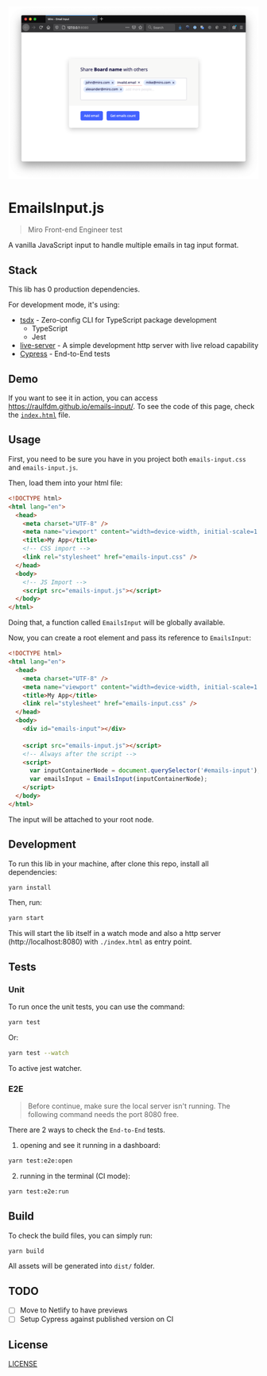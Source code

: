 ![Demo](./media/lib-feature.png)

# EmailsInput.js

> Miro Front-end Engineer test

A vanilla JavaScript input to handle multiple emails in tag input format.

## Stack

This lib has 0 production dependencies.

For development mode, it's using:

- [tsdx](https://github.com/formium/tsdx) - Zero-config CLI for TypeScript package development
  - TypeScript
  - Jest
- [live-server](https://www.npmjs.com/package/live-server) - A simple development http server with live reload capability
- [Cypress](https://www.cypress.io/) - End-to-End tests

## Demo

If you want to see it in action, you can access https://raulfdm.github.io/emails-input/. To see the code of this page, check the [`index.html`](./index.html) file.

## Usage

First, you need to be sure you have in you project both `emails-input.css` and `emails-input.js`.

Then, load them into your html file:

```html
<!DOCTYPE html>
<html lang="en">
  <head>
    <meta charset="UTF-8" />
    <meta name="viewport" content="width=device-width, initial-scale=1.0" />
    <title>My App</title>
    <!-- CSS import -->
    <link rel="stylesheet" href="emails-input.css" />
  </head>
  <body>
    <!-- JS Import -->
    <script src="emails-input.js"></script>
  </body>
</html>
```

Doing that, a function called `EmailsInput` will be globally available.

Now, you can create a root element and pass its reference to `EmailsInput`:

```html
<!DOCTYPE html>
<html lang="en">
  <head>
    <meta charset="UTF-8" />
    <meta name="viewport" content="width=device-width, initial-scale=1.0" />
    <title>My App</title>
    <link rel="stylesheet" href="emails-input.css" />
  </head>
  <body>
    <div id="emails-input"></div>

    <script src="emails-input.js"></script>
    <!-- Always after the script -->
    <script>
      var inputContainerNode = document.querySelector('#emails-input');
      var emailsInput = EmailsInput(inputContainerNode);
    </script>
  </body>
</html>
```

The input will be attached to your root node.

## Development

To run this lib in your machine, after clone this repo, install all dependencies:

```bash
yarn install
```

Then, run:

```bash
yarn start
```

This will start the lib itself in a watch mode and also a http server (http://localhost:8080) with `./index.html` as entry point.

## Tests

### Unit

To run once the unit tests, you can use the command:

```bash
yarn test
```

Or:

```bash
yarn test --watch
```

To active jest watcher.

### E2E

> Before continue, make sure the local server isn't running. The following command needs the port 8080 free.

There are 2 ways to check the `End-to-End` tests.

1. opening and see it running in a dashboard:

```bash
yarn test:e2e:open
```

2. running in the terminal (CI mode):

```bash
yarn test:e2e:run
```

## Build

To check the build files, you can simply run:

```bash
yarn build
```

All assets will be generated into `dist/` folder.

## TODO

- [ ] Move to Netlify to have previews
- [ ] Setup Cypress against published version on CI

## License

[LICENSE]('./LICENSE')
